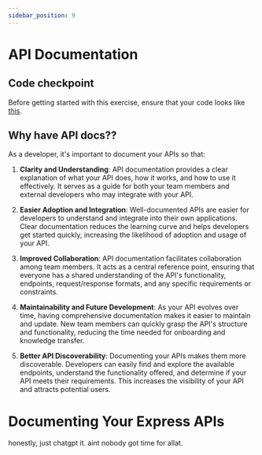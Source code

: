 ```yaml
---
sidebar_position: 9
---
```


# API Documentation

## Code checkpoint

Before getting started with this exercise, ensure that your code looks like [this](https://github.com/seanjin97/geekout-2024/tree/master/backend/advanced/refactoring).

## Why have API docs??

As a developer, it's important to document your APIs so that:

1. **Clarity and Understanding**: API documentation provides a clear explanation of what your API does, how it works, and how to use it effectively. It serves as a guide for both your team members and external developers who may integrate with your API.

2. **Easier Adoption and Integration**: Well-documented APIs are easier for developers to understand and integrate into their own applications. Clear documentation reduces the learning curve and helps developers get started quickly, increasing the likelihood of adoption and usage of your API.

3. **Improved Collaboration**: API documentation facilitates collaboration among team members. It acts as a central reference point, ensuring that everyone has a shared understanding of the API's functionality, endpoints, request/response formats, and any specific requirements or constraints.

4. **Maintainability and Future Development**: As your API evolves over time, having comprehensive documentation makes it easier to maintain and update. New team members can quickly grasp the API's structure and functionality, reducing the time needed for onboarding and knowledge transfer.

5. **Better API Discoverability**: Documenting your APIs makes them more discoverable. Developers can easily find and explore the available endpoints, understand the functionality offered, and determine if your API meets their requirements. This increases the visibility of your API and attracts potential users.

# Documenting Your Express APIs

honestly, just chatgpt it. aint nobody got time for allat.
